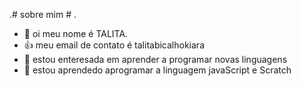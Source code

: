 .# sobre mim # .
- 👋 oi meu nome é TALITA.
- :+1: meu email de contato é talitabicalhokiara
-  👀 estou enteresada em aprender a programar novas linguagens
- 🌱 estou aprendedo aprogramar a linguagem javaScript e Scratch
